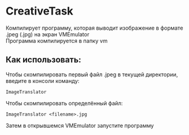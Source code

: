 # CreativeTask
Компилирует программу, которая выводит изображение в формате .jpeg (.jpg) на экран VMEmulator<br>
Программа компилируется в папку vm
<h2>Как использовать:</h2>
Чтобы скомпилировать первый файл .jpeg в текущей директории, введите в консоли команду:

```
ImageTranslator
```

Чтобы скомпилировать определённый файл:
```
ImageTranslator <filename>.jpg
```
Затем в открывшемся VMEmulator запустите программу